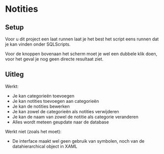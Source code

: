 # Notities

## Setup

Voor u dit project een laat runnen laat je het best het script eens runnen dat je kan vinden onder SQLScripts.

Voor de knoppen bovenaan het scherm moet je wel een dubbele klik doen, voor het geval je nog geen directe resultaat ziet.

## Uitleg

Werkt:

- Je kan categorieën toevoegen
- Je kan notities toevoegen aan categorieën
- Je kan de notities bewerken
- Je kan zowel de categorieën als notities verwijderen
- Je kan de naam van zowel de notitie als categorie veranderen
- Alles wordt meteen geupdate naar de database


Werkt niet (zoals het moet):

* De interface maakt wel geen gebruik van symbolen, noch van de datahierarchical object in XAML